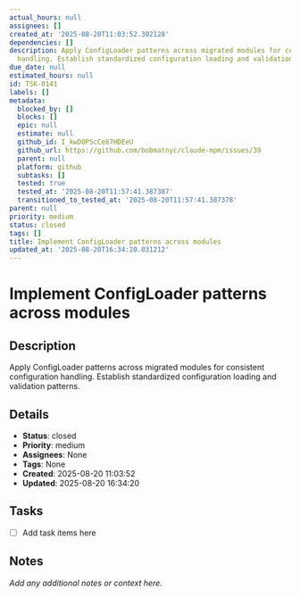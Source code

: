```yaml
---
actual_hours: null
assignees: []
created_at: '2025-08-20T11:03:52.302128'
dependencies: []
description: Apply ConfigLoader patterns across migrated modules for consistent configuration
  handling. Establish standardized configuration loading and validation patterns.
due_date: null
estimated_hours: null
id: TSK-0141
labels: []
metadata:
  blocked_by: []
  blocks: []
  epic: null
  estimate: null
  github_id: I_kwDOPScCe87HDEeU
  github_url: https://github.com/bobmatnyc/claude-mpm/issues/39
  parent: null
  platform: github
  subtasks: []
  tested: true
  tested_at: '2025-08-20T11:57:41.387387'
  transitioned_to_tested_at: '2025-08-20T11:57:41.387378'
parent: null
priority: medium
status: closed
tags: []
title: Implement ConfigLoader patterns across modules
updated_at: '2025-08-20T16:34:20.031212'
---
```


# Implement ConfigLoader patterns across modules

## Description
Apply ConfigLoader patterns across migrated modules for consistent configuration handling. Establish standardized configuration loading and validation patterns.

## Details
- **Status**: closed
- **Priority**: medium
- **Assignees**: None
- **Tags**: None
- **Created**: 2025-08-20 11:03:52
- **Updated**: 2025-08-20 16:34:20

## Tasks
- [ ] Add task items here

## Notes
_Add any additional notes or context here._
